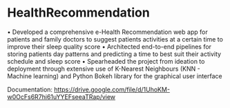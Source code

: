 # HealthRecommendation

• Developed a comprehensive e-Health Recommendation web app for patients and family doctors to suggest patients
activities at a certain time to improve their sleep quality score
• Architected end-to-end pipelines for storing patients day patterns and predicting a time to best suit their activity schedule and sleep score
• Spearheaded the project from ideation to deployment through extensive use of K-Nearest Neighbours (KNN - Machine learning) and Python Bokeh library for the graphical user interface

Documentation: https://drive.google.com/file/d/1UhoKM-w0OcFs6R7hi61uYYEFseeaTRap/view
